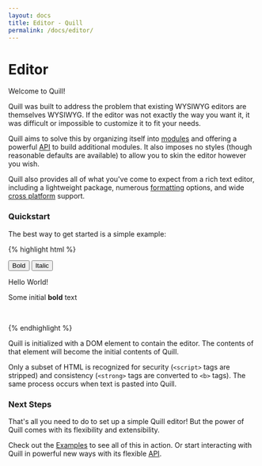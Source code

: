 ```yaml
---
layout: docs
title: Editor - Quill
permalink: /docs/editor/
---
```


# Editor

Welcome to Quill!

Quill was built to address the problem that existing WYSIWYG editors are themselves WYSIWYG. If the editor was not exactly the way you want it, it was difficult or impossible to customize it to fit your needs.

Quill aims to solve this by organizing itself into [modules](/docs/modules/) and offering a powerful [API](/docs/editor/api/) to build additional modules. It also imposes no styles (though reasonable defaults are available) to allow you to skin the editor however you wish.

Quill also provides all of what you've come to expect from a rich text editor, including a lightweight package, numerous [formatting](/docs/editor/formats/) options, and wide [cross platform](https://saucelabs.com/u/quill) support.

### Quickstart

The best way to get started is a simple example:

{% highlight html %}
<!-- Create the toolbar container -->
<div id="toolbar">
  <button class="sc-bold">Bold</button>
  <button class="sc-italic">Italic</button>
</div>

<!-- Create the editor container -->
<div id="editor">
  <p>Hello World!</p>
  <p>
    <span>Some initial </span><b>bold</b></span> text</span>
  </p>
  <p><br></p>
</div>

<!-- Include the Quill library -->
<script src="http://quilljs.com/js/quill.js"></script>

<!-- Initialize Quill editor -->
<script>
  var editor = new Quill('#editor');
  editor.addModule('toolbar', { container: '#toolbar' });
</script>

{% endhighlight %}

Quill is initialized with a DOM element to contain the editor. The contents of that element will become the initial contents of Quill.

Only a subset of HTML is recognized for security (`<script>` tags are stripped) and consistency (`<strong>` tags are converted to `<b>` tags). The same process occurs when text is pasted into Quill.

### Next Steps ###

That's all you need to do to set up a simple Quill editor! But the power of Quill comes with its flexibility and extensibility.

Check out the [Examples](/examples/) to see all of this in action. Or start interacting with Quill in powerful new ways with its flexible [API](/docs/editor/api/).
